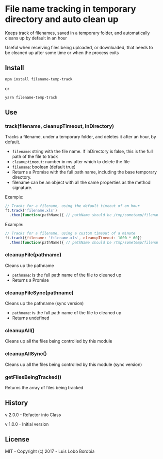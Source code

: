 # File name tracking in temporary directory and auto clean up

Keeps track of filenames, saved in a temporary folder, and automatically cleans up by default in an hour

Useful when receiving files being uploaded, or downloaded, that needs to be cleaned up after some time or
when the process exits

## Install

```bash
npm install filename-temp-track
```
or
```
yarn filename-temp-track
```

## Use


### track(filename, cleanupTimeout, inDirectory)
Tracks a filename, under a temporary folder, and deletes it after an hour, by default.
- `filename`: string with the file name. If inDirectory is false, this is the full path of the file to track
- `cleanuptimeout`: number in ms after which to delete the file
- `filename`: boolean (default true)
- Returns a Promise with the full path name, including the base temporary directory.
- filename can be an object with all the same properties as the method signature. 

Example: 
```javascript
// Tracks for a filename, using the default timeout of an hour
ft.track('filename.xls')
  .then(function(pathName){ // pathName should be /tmp/sometemp/filename.xls});
```

Example: 
```javascript
// Tracks for a filename, using a custom timeout of a minute
ft.track({filename: 'filename.xls', cleanupTimeout: 1000 * 60})
  .then(function(pathName){ // pathName should be /tmp/sometemp/filename.xls});
```

### cleanupFile(pathname)
Cleans up the pathname
- `pathname`: is the full path name of the file to cleaned up
- Returns a Promise 

### cleanupFileSync(pathname)
Cleans up the pathname (sync version)
- `pathname`: is the full path name of the file to cleaned up
- Returns undefined

### cleanupAll()
Cleans up all the files being controlled by this module

### cleanupAllSync()
Cleans up all the files being controlled by this module (sync version)

### getFilesBeingTracked()
Returns the array of files being tracked

## History

v 2.0.0 - Refactor into Class

v 1.0.0 - Initial version

## License
MIT - Copyright (c) 2017 - Luis Lobo Borobia
